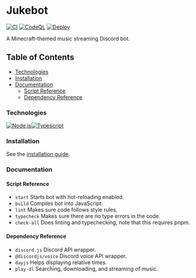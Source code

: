 # Jukebot <!-- omit in toc -->

[![CI](https://github.com/NachoToast/Jukebot/actions/workflows/node.js.ci.yml/badge.svg)](https://github.com/NachoToast/Jukebot/actions/workflows/node.js.ci.yml)
[![CodeQL](https://github.com/NachoToast/Jukebot/actions/workflows/codeql-analysis.yml/badge.svg)](https://github.com/NachoToast/Jukebot/actions/workflows/codeql-analysis.yml)
[![Deploy](https://github.com/NachoToast/Jukebot/actions/workflows/deploy.yml/badge.svg)](https://github.com/NachoToast/Jukebot/actions/workflows/deploy.yml)

A Minecraft-themed music streaming Discord bot.

## Table of Contents <!-- omit in toc -->

- [Technologies](#technologies)
- [Installation](#installation)
- [Documentation](#documentation)
  - [Script Reference](#script-reference)
  - [Dependency Reference](#dependency-reference)

### Technologies

<div style="display: flex">

  <a href="https://nodejs.org/">
  <img alt="Node.js" src="https://img.shields.io/badge/Node.js-43853D?style=for-the-badge&logo=node.js&logoColor=white" />
  </a>

  <a href="https://www.typescriptlang.org/">
  <img alt="Typescript" src="https://img.shields.io/badge/TypeScript-007ACC?style=for-the-badge&logo=typescript&logoColor=white" />
  </a>

</div>

### Installation

See the [installation guide](.github/docs/installationGuide.md).

### Documentation

#### Script Reference

-   `start` Starts bot with hot-reloading enabled.
-   `build` Compiles bot into JavaScript.
-   `lint` Makes sure code follows style rules.
-   `typecheck` Makes sure there are no type errors in the code.
-   `check-all` Does linting and typechecking, note that this requires pnpm.

#### Dependency Reference

-   `discord.js` Discord API wrapper.
-   `@discordjs/voice` Discord voice API wrapper.
-   `dayjs` Helps displaying relative times.
-   `play-dl` Searching, downloading, and streaming of music.
  
